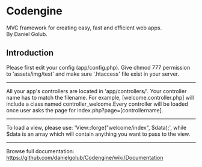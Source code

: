 Codengine
================
MVC framework for creating easy, fast and efficient web apps. <br />
By Daniel Golub.

## Introduction
Please first edit your config (app/config.php). Give chmod 777 permission to 'assets/img/test' and make sure '.htaccess' file exist in your server.
____________
All your app's controllers are located in 'app/controllers/'. Your controller name has to match the filename. For example, [welcome.controller.php] will include a class named controller_welcome.Every controller will be loaded once user asks the page for index.php?page=[controllername].
____________
To load a view, please use: 'View::forge("welcome/index", $data);', while $data is an array which will contain anything you want to pass to the view.
____________
Browse full documentation:
https://github.com/danielgolub/Codengine/wiki/Documentation
